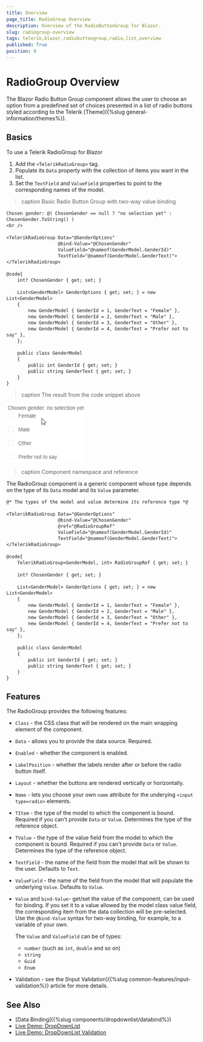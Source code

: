 ```yaml
---
title: Overview
page_title: RadioGroup Overview
description: Overview of the RadioButtonGroup for Blazor.
slug: radiogroup-overview
tags: telerik,blazor,radiobuttongroup,radio,list,overview
published: True
position: 0
---
```


# RadioGroup Overview

The Blazor Radio Button Group component allows the user to choose an option from a predefined set of choices presented in a list of radio buttons styled according to the Telerik [Theme]({%slug general-information/themes%}).

## Basics

To use a Telerik RadioGroup for Blazor

1. Add the `<TelerikRadioGroup>` tag.
1. Populate its `Data` property with the collection of items you want in the list.
1. Set the `TextField` and `ValueField` properties to point to the corresponding names of the model.

>caption Basic Radio Button Group with two-way value binding

````CSHTML
Chosen gender: @( ChosenGender == null ? "no selection yet" : ChosenGender.ToString() )
<br />

<TelerikRadioGroup Data="@GenderOptions"
                   @bind-Value="@ChosenGender"
                   ValueField="@nameof(GenderModel.GenderId)"
                   TextField="@nameof(GenderModel.GenderText)">
</TelerikRadioGroup>

@code{
    int? ChosenGender { get; set; }

    List<GenderModel> GenderOptions { get; set; } = new List<GenderModel>
    {
        new GenderModel { GenderId = 1, GenderText = "Female" },
        new GenderModel { GenderId = 2, GenderText = "Male" },
        new GenderModel { GenderId = 3, GenderText = "Other" },
        new GenderModel { GenderId = 4, GenderText = "Prefer not to say" },
    };

    public class GenderModel
    {
        public int GenderId { get; set; }
        public string GenderText { get; set; }
    }
}
````

>caption The result from the code snippet above

![Radio Group First Look](images/radiogroup-overview.gif)

>caption Component namespace and reference

The RadioGroup component is a generic component whose type depends on the type of its `Data` model and its `Value` parameter.

````CSHTML
@* The types of the model and value determine its reference type *@

<TelerikRadioGroup Data="@GenderOptions"
                   @bind-Value="@ChosenGender"
                   @ref="@RadioGroupRef"
                   ValueField="@nameof(GenderModel.GenderId)"
                   TextField="@nameof(GenderModel.GenderText)">
</TelerikRadioGroup>

@code{
    TelerikRadioGroup<GenderModel, int> RadioGroupRef { get; set; }

    int? ChosenGender { get; set; }

    List<GenderModel> GenderOptions { get; set; } = new List<GenderModel>
    {
        new GenderModel { GenderId = 1, GenderText = "Female" },
        new GenderModel { GenderId = 2, GenderText = "Male" },
        new GenderModel { GenderId = 3, GenderText = "Other" },
        new GenderModel { GenderId = 4, GenderText = "Prefer not to say" },
    };

    public class GenderModel
    {
        public int GenderId { get; set; }
        public string GenderText { get; set; }
    }
}
````

## Features

The RadioGroup provides the following features:

* `Class` - the CSS class that will be rendered on the main wrapping element of the component.

* `Data` - allows you to provide the data source. Required.

* `Enabled` - whether the component is enabled.

<!-- * `Id` - renders as the id attribute on the main wrapping `ul` element. -->

* `LabelPosition` - whether the labels render after or before the radio button itself.

* `Layout` - whether the buttons are rendered vertically or horizontally.

* `Name` - lets you choose your own `name` attribute for the underying `<input type=radio>` elements.

* `TItem` - the type of the model to which the component is bound. Required if you can't provide `Data` or `Value`. Determines the type of the reference object.

* `TValue` - the type of the value field from the model to which the component is bound. Required if you can't provide `Data` or `Value`. Determines the type of the reference object.

<!-- * `TabIndex` - the `tabindex` attribute rendered on the dropdown. -->

* `TextField` - the name of the field from the model that will be shown to the user. Defaults to `Text`.

* `ValueField` - the name of the field from the model that will populate the underlying `Value`. Defaults to `Value`.

* `Value` and `bind-Value`- get/set the value of the component, can be used for binding. If you set it to a value allowed by the model class value field, the corresponding item from the data collection will be pre-selected. Use the `@bind-Value` syntax for two-way binding, for example, to a variable of your own.

    The `Value` and `ValueField` can be of types:

    * `number` (such as `int`, `double` and so on)
    * `string`
    * `Guid`
    * `Enum`

* Validation - see the [Input Validation]({%slug common-features/input-validation%}) article for more details.



## See Also

  * [Data Binding]({%slug components/dropdownlist/databind%})
  * [Live Demo: DropDownList](https://demos.telerik.com/blazor-ui/dropdownlist/index)
  * [Live Demo: DropDownList Validation](https://demos.telerik.com/blazor-ui/dropdownlist/validation)
